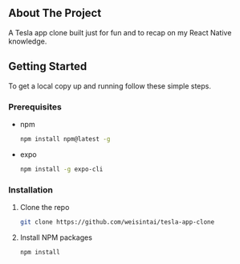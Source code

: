 ## About The Project

A Tesla app clone built just for fun and to recap on my React Native knowledge.



## Getting Started

To get a local copy up and running follow these simple steps.

### Prerequisites
* npm
  ```sh
  npm install npm@latest -g
  ```
* expo
  ```sh
  npm install -g expo-cli
  ```
### Installation
1. Clone the repo
   ```sh
   git clone https://github.com/weisintai/tesla-app-clone
   ```
2. Install NPM packages
   ```sh
   npm install
   ```
